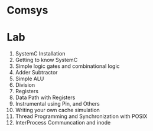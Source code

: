 # Comsys


Lab
===
1. SystemC Installation
2. Getting to know SystemC
3. Simple logic gates and combinational logic
4. Adder Subtractor
5. Simple ALU
6. Division
7. Registers
8. Data Path with Registers
9. Instrumental using Pin, and Others
10. Writing your own cache simulation
11. Thread Programming and Synchronization with POSIX
12. InterProcess Communcation and inode
